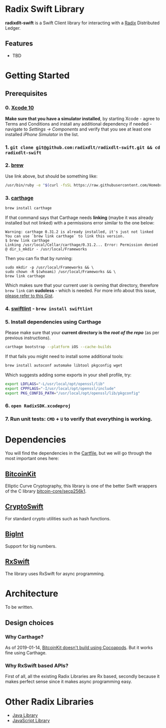 # Radix Swift Library

**radixdlt-swift** is a Swift Client library for interacting with a [Radix](https://www.radixdlt.com) Distributed Ledger.

## Features
* TBD

# Getting Started

## Prerequisites
### 0. [Xcode 10](https://itunes.apple.com/gb/app/xcode/id497799835?mt=12)
**Make sure that you have a simulator installed**, by starting Xcode - agree to Terms and Conditions and install any additional dependency if needed - navigate to *Settings -> Components* and verify that you see at least one installed *iPhone Simulator* in the list.

### 1. `git clone git@github.com:radixdlt/radixdlt-swift.git && cd radixdlt-swift`
### 2. [brew](https://brew.sh/)
Use link above, but should be something like:
```bash
/usr/bin/ruby -e "$(curl -fsSL https://raw.githubusercontent.com/Homebrew/install/master/install)"
```
### 3. [carthage](https://github.com/Carthage/Carthage)
```bash
brew install carthage
```

If that command says that Carthage needs **linking** (maybe it was already installed but not linked) with a permissions error similar to the one below:
```
Warning: carthage 0.31.2 is already installed, it's just not linked
You can use `brew link carthage` to link this version.
$ brew link carthage
Linking /usr/local/Cellar/carthage/0.31.2... Error: Permission denied @ dir_s_mkdir - /usr/local/Frameworks
```

Then you can fix that by running:
```
sudo mkdir -p /usr/local/Frameworks && \
sudo chown -R $(whoami) /usr/local/Frameworks && \
brew link carthage
```

Which makes sure that your current user is owning that directory, therefore `brew link` can **sudoless** - which is needed. For more info about this issue, [please refer to this Gist](https://gist.github.com/irazasyed/7732946).

### 4. [swiftlint](https://github.com/realm/SwiftLint) - `brew install swiftlint`
### 5. Install dependencies using Carthage
Please make sure that your **current directory is the _root of the repo_** (as per previous instructions).
```bash
carthage bootstrap --platform iOS --cache-builds
```

If that fails you might need to install some additional tools:
```bash
brew install autoconf automake libtool pkgconfig wget
````

Which suggests adding some exports in your shell profile, try:

```bash
export LDFLAGS="-L/usr/local/opt/openssl/lib"
export CPPFLAGS="-I/usr/local/opt/openssl/include"
export PKG_CONFIG_PATH="/usr/local/opt/openssl/lib/pkgconfig"
```

### 6. `open RadixSDK.xcodeproj`
### 7. Run unit tests: `CMD` + `U` to verify that everything is working. 

# Dependencies

You will find the dependencies in the [Cartfile](Cartfile), but we will go through the most important ones here:

## [BitcoinKit](https://github.com/yenom/BitcoinKit)
Elliptic Curve Cryptography, this library is one of the better Swift wrappers of the C library [bitcoin-core/secp256k1](https://github.com/bitcoin-core/secp256k1).

## [CryptoSwift](https://github.com/krzyzanowskim/CryptoSwift)
For standard crypto utilities such as hash functions.

## [BigInt](https://github.com/attaswift/BigInt)
Support for big numbers.

## [RxSwift](https://github.com/ReactiveX/RxSwift)
The library uses RxSwift for async programming.

# Architecture

To be written.

## Design choices

### Why Carthage?
As of 2019-01-14, [BitcoinKit doesn't build using Cocoapods](https://github.com/yenom/BitcoinKit/issues/193). But it works fine using Carthage.

### Why RxSwift based APIs?
First of all, all the existing Radix Libraries are Rx based, secondly because it makes perfect sense since it makes async programming easy.

# Other Radix Libraries
* [Java Library](https://github.com/radixdlt/radixdlt-java)
* [JavaScript Library](https://github.com/radixdlt/radixdlt-js)